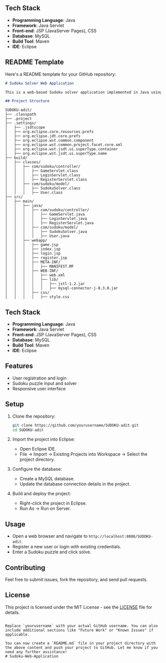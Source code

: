 ## Tech Stack

- **Programming Language**: Java
- **Framework**: Java Servlet
- **Front-end**: JSP (JavaServer Pages), CSS
- **Database**: MySQL
- **Build Tool**: Maven
- **IDE**: Eclipse

## README Template

Here's a README template for your GitHub repository:

```markdown
# Sudoku Solver Web Application

This is a web-based Sudoku solver application implemented in Java using Servlets and JSP.

## Project Structure

```
```
SUDOKU-adit/
├── .classpath
├── .project
├── .settings/
│   ├── .jsdtscope
│   ├── org.eclipse.core.resources.prefs
│   ├── org.eclipse.jdt.core.prefs
│   ├── org.eclipse.wst.common.component
│   ├── org.eclipse.wst.common.project.facet.core.xml
│   ├── org.eclipse.wst.jsdt.ui.superType.container
│   ├── org.eclipse.wst.jsdt.ui.superType.name
├── build/
│   ├── classes/
│   │   ├── com/sudoku/controller/
│   │   │   ├── GameServlet.class
│   │   │   ├── LoginServlet.class
│   │   │   ├── RegisterServlet.class
│   │   ├── com/sudoku/model/
│   │   │   ├── SudokuSolver.class
│   │   │   ├── User.class
├── src/
│   ├── main/
│   │   ├── java/
│   │   │   ├── com/sudoku/controller/
│   │   │   │   ├── GameServlet.java
│   │   │   │   ├── LoginServlet.java
│   │   │   │   ├── RegisterServlet.java
│   │   │   ├── com/sudoku/model/
│   │   │   │   ├── SudokuSolver.java
│   │   │   │   ├── User.java
│   │   ├── webapp/
│   │   │   ├── game.jsp
│   │   │   ├── index.jsp
│   │   │   ├── login.jsp
│   │   │   ├── register.jsp
│   │   │   ├── META-INF/
│   │   │   │   ├── MANIFEST.MF
│   │   │   ├── WEB-INF/
│   │   │   │   ├── web.xml
│   │   │   │   ├── lib/
│   │   │   │   │   ├── jstl-1.2.jar
│   │   │   │   │   ├── mysql-connector-j-8.3.0.jar
│   │   │   ├── css/
│   │   │   │   ├── style.css
```

## Tech Stack

- **Programming Language**: Java
- **Framework**: Java Servlet
- **Front-end**: JSP (JavaServer Pages), CSS
- **Database**: MySQL
- **Build Tool**: Maven
- **IDE**: Eclipse

## Features

- User registration and login
- Sudoku puzzle input and solver
- Responsive user interface

## Setup

1. Clone the repository:
   ```bash
   git clone https://github.com/yourusername/SUDOKU-adit.git
   cd SUDOKU-adit
   ```

2. Import the project into Eclipse:
   - Open Eclipse IDE.
   - File -> Import -> Existing Projects into Workspace -> Select the project directory.

3. Configure the database:
   - Create a MySQL database.
   - Update the database connection details in the project.

4. Build and deploy the project:
   - Right-click the project in Eclipse.
   - Run As -> Run on Server.

## Usage

- Open a web browser and navigate to `http://localhost:8080/SUDOKU-adit`.
- Register a new user or login with existing credentials.
- Enter a Sudoku puzzle and click solve.

## Contributing

Feel free to submit issues, fork the repository, and send pull requests.

## License

This project is licensed under the MIT License - see the [LICENSE](LICENSE) file for details.

```

Replace `yourusername` with your actual GitHub username. You can also include additional sections like "Future Work" or "Known Issues" if applicable.

You can now create a `README.md` file in your project directory with the above content and push your project to GitHub. Let me know if you need any further assistance!
#   S u d o k u - W e b - A p p l i c a t i o n 
 
 
